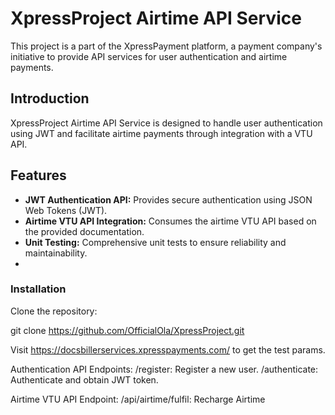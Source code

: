 # XpressProject Airtime API Service
This project is a part of the XpressPayment platform, a payment company's initiative to provide API services for user authentication and airtime payments.

## Introduction

XpressProject Airtime API Service is designed to handle user authentication using JWT and facilitate airtime payments through integration with a VTU API.

## Features

- **JWT Authentication API:** Provides secure authentication using JSON Web Tokens (JWT).
- **Airtime VTU API Integration:** Consumes the airtime VTU API based on the provided documentation.
- **Unit Testing:** Comprehensive unit tests to ensure reliability and maintainability.
-  
### Installation

 Clone the repository:

   git clone https://github.com/OfficialOla/XpressProject.git

   Visit https://docsbillerservices.xpresspayments.com/ to get the test params.

   Authentication API
Endpoints:
/register: Register a new user.
/authenticate: Authenticate and obtain JWT token.

Airtime VTU API
Endpoint: 
/api/airtime/fulfil: Recharge Airtime


